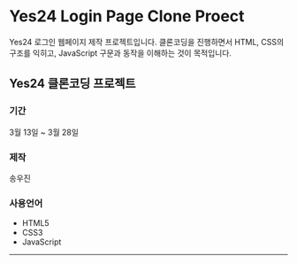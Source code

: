 # Yes24 Login Page Clone Proect

Yes24 로그인 웹페이지 제작 프로젝트입니다.
클론코딩을 진행하면서 HTML, CSS의 구조를 익히고, JavaScript 구문과 동작을 이해하는 것이 목적입니다.

## Yes24 클론코딩 프로젝트

### 기간

3월 13일 ~ 3월 28일

### 제작

송우진

### 사용언어

- HTML5
- CSS3
- JavaScript

---

